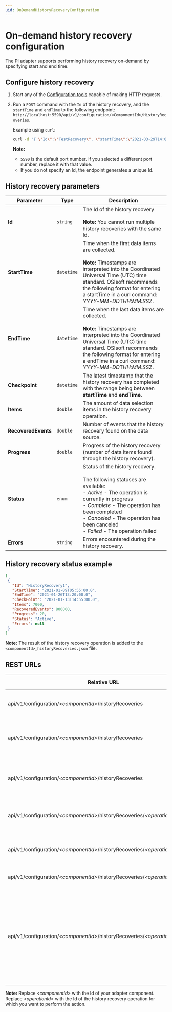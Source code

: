 ```yaml
---
uid: OnDemandHistoryRecoveryConfiguration
---
```


# On-demand history recovery configuration

The PI adapter supports performing history recovery on-demand by specifying start and end time.

## Configure history recovery

1. Start any of the [Configuration tools](xref:ConfigurationTools) capable of making HTTP requests.
2. Run a `POST` command with the `Id` of the history recovery, and the `startTime` and `endTime` to the following endpoint: `http://localhost:5590/api/v1/configuration/<ComponentId>/HistoryRecoveries`.

    Example using `curl`:

    ```bash
    curl -d "{ \"Id\":\"TestRecovery\", \"startTime\":\"2021-03-29T14:00:30Z\", \"endTime\":\"2021-03-29T15:00:15Z\"  }" -X POST "http://localhost:5590/api/v1/configuration/<ComponentId>/HistoryRecoveries"
    ```

    **Note:**

    - `5590` is the default port number. If you selected a different port number, replace it with that value.
    - If you do not specify an Id, the endpoint generates a unique Id.

## History recovery parameters

Parameter | Type| Description
---------|----------|---------
 **Id** | `string` | The Id of the history recovery<br><br> **Note:** You cannot run multiple history recoveries with the same Id.
 **StartTime** | `datetime` | Time when the first data items are collected.<br><br> **Note:** Timestamps are interpreted into the Coordinated Universal Time (UTC) time standard. OSIsoft recommends the following format for entering a startTime in a curl command: *YYYY-MM-DD*T*HH:MM:SS*Z.
 **EndTime** | `datetime`| Time when the last data items are collected.<br><br> **Note:** Timestamps are interpreted into the Coordinated Universal Time (UTC) time standard. OSIsoft recommends the following format for entering a endTime in a curl command: *YYYY-MM-DD*T*HH:MM:SS*Z.
| **Checkpoint** | `datetime` | The latest timestamp that the history recovery has completed with the range being between **startTime** and **endTime**.
| **Items** | `double` | The amount of data selection items in the history recovery operation.
| **RecoveredEvents** | `double` | Number of events that the history recovery found on the data source.
| **Progress** | `double` | Progress of the history recovery (number of data items found through the history recovery).
| **Status** | `enum` | Status of the history recovery.<br><br>The following statuses are available:<br> - *Active* - The operation is currently in progress<br>- *Complete* - The operation has been completed<br>- *Canceled* - The operation has been canceled<br>- *Failed* - The operation failed
| **Errors** | `string` | Errors encountered during the history recovery.

## History recovery status example

```json
[
 { 
   "Id": "HistoryRecovery1", 
   "StartTime": "2021-01-09T05:55:00.0", 
   "EndTime": "2021-01-26T13:20:00.0", 
   "CheckPoint": "2021-01-13T14:55:00.0", 
   "Items": 7000, 
   "RecoveredEvents": 800000, 
   "Progress": 20, 
   "Status": "Active", 
   "Errors": null 
 }
] 
```

**Note:** The result of the history recovery operation is added to the `<componentId>_historyRecoveries.json` file.

## REST URLs

| Relative URL                                   | HTTP verb | Action |
|------------------------------------------------|-----------|--------|
| api/v1/configuration/_\<componentId>_/historyRecoveries | GET       | Returns all history recoveries statuses
| api/v1/configuration/_\<componentId>_/historyRecoveries | POST       | Initiates a new history recovery, returns the id of the operation
| api/v1/configuration/_\<componentId>_/historyRecoveries | DELETE      | Cancels all active history recovery operations and removes states
| api/v1/configuration/_\<componentId>_/historyRecoveries/_\<operationId>_ |  GET    | Gets the status of an individual history recovery
| api/v1/configuration/_\<componentId>_/historyRecoveries/_\<operationId>_ | DELETE       | Cancels history recovery and removes the state |
| api/v1/configuration/_\<componentId>_/historyRecoveries/_\<operationId>_/cancel | POST | Cancels history recovery|
| api/v1/configuration/_\<componentId>_/historyRecoveries/_\<operationId>_/resume | POST | Resumes canceled or failed history recovery operation (`202`) from the checkpoint<br><br>**Note:** If the `<operationId>` is not found, a 404 HTTP error message will be returned  | 

**Note:** Replace _\<componentId>_ with the Id of your adapter component. Replace _\<operationId>_ with the Id of the history recovery operation for which you want to perform the action.
